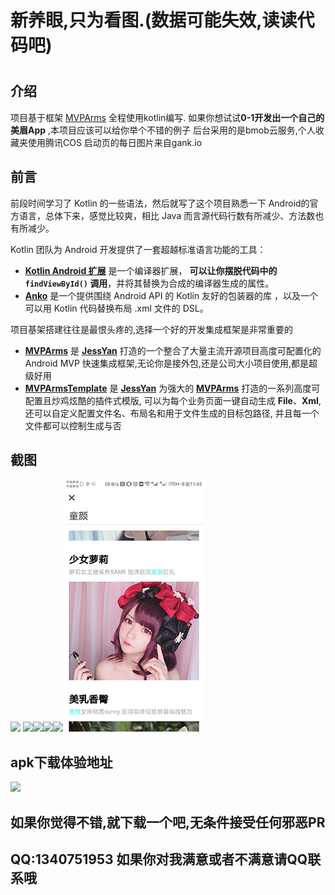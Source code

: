  # 新养眼,只为看图.(数据可能失效,读读代码吧)
 
 # <p></p>



 ## 介绍
 项目基于框架 <a href="https://github.com/JessYanCoding/MVPArms/">MVPArms</a>
 全程使用kotlin编写.
 如果你想试试**0-1开发出一个自己的美眉App** ,本项目应该可以给你举个不错的例子
 后台采用的是bmob云服务,个人收藏夹使用腾讯COS
 启动页的每日图片来自gank.io
 
 ## 前言

前段时间学习了 Kotlin 的一些语法，然后就写了这个项目熟悉一下 Android的官方语言，总体下来，感觉比较爽，相比 Java 而言源代码行数有所减少、方法数也有所减少。

Kotlin 团队为 Android 开发提供了一套超越标准语言功能的工具：

- **[Kotlin Android 扩展](https://www.kotlincn.net/docs/tutorials/android-plugin.html)** 是一个编译器扩展， **可以让你摆脱代码中的 `findViewById()` 调用**，并将其替换为合成的编译器生成的属性。
- **[Anko](http://github.com/kotlin/anko)** 是一个提供围绕 Android API 的 Kotlin 友好的包装器的库 ，以及一个可以用 Kotlin 代码替换布局 .xml 文件的 DSL。

项目基架搭建往往是最恨头疼的,选择一个好的开发集成框架是非常重要的
- **<a href="https://github.com/JessYanCoding/MVPArms/">MVPArms</a>** 是 **<a href="https://github.com/JessYanCoding/">JessYan</a>** 打造的一个整合了大量主流开源项目高度可配置化的 Android MVP 快速集成框架,无论你是接外包,还是公司大小项目使用,都是超级好用 
- **<a href="https://github.com/JessYanCoding/MVPArmsTemplate/tree/master/MVPArmsTemplate">MVPArmsTemplate</a>** 是 [**JessYan**](https://github.com/JessYanCoding) 为强大的 [**MVPArms**](https://github.com/JessYanCoding/MVPArms) 打造的一系列高度可配置且炒鸡炫酷的插件式模版, 可以为每个业务页面一键自动生成 **File**、**Xml**, 还可以自定义配置文件名、布局名和用于文件生成的目标包路径, 并且每一个文件都可以控制生成与否
 ## 截图
![](screenshot/Screenshot_splash.jpg) ![](screenshot/Screenshot_login.jpg)![](screenshot/Screenshot_home.jpg)![](screenshot/Screenshot_category.jpg)![](screenshot/Screenshot_mine.jpg)![](screenshot/Screenshot_search.png)

 ## apk下载体验地址
![](screenshot/download_orcode.png)
 ## 如果你觉得不错,就下载一个吧,无条件接受任何邪恶PR
 ## QQ:1340751953 如果你对我满意或者不满意请QQ联系哦
